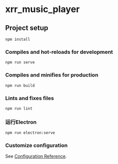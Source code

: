 # xrr_music_player

## Project setup
```
npm install
```

### Compiles and hot-reloads for development
```
npm run serve
```

### Compiles and minifies for production
```
npm run build
```

### Lints and fixes files
```
npm run lint
```

### 运行Electron
```
npm run electron:serve
```

### Customize configuration
See [Configuration Reference](https://cli.vuejs.org/config/).
